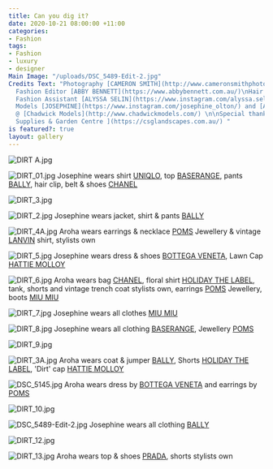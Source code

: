 ```yaml
---
title: Can you dig it?
date: 2020-10-21 08:00:00 +11:00
categories:
- Fashion
tags:
- Fashion
- luxury
- designer
Main Image: "/uploads/DSC_5489-Edit-2.jpg"
Credits Text: "Photography [CAMERON SMITH](http://www.cameronsmithphoto.com/index.html),
  Fashion Editor [ABBY BENNETT](https://www.abbybennett.com.au/)\nHair & Make up [EMMA-LOUISE](https://www.emmalouisemakeup.com/),
  Fashion Assistant [ALYSSA SELIN](https://www.instagram.com/alyssa.selin/?hl=en),
  Models [JOSEPHINE](https://www.instagram.com/josephine_olton/) and [AROHA](https://www.instagram.com/arohaatkinson/)
  @ [Chadwick Models](http://www.chadwickmodels.com/) \n\nSpecial thanks to [CSG Landscape
  Supplies & Garden Centre ](https://csglandscapes.com.au/) "
is featured?: true
layout: gallery
---
```


![DIRT A.jpg](/uploads/DIRT%20A.jpg)

![DIRT_01.jpg](/uploads/DIRT_01.jpg)
Josephine wears shirt [UNIQLO](https://www.uniqlo.com/au/), top [BASERANGE](https://baserange.net.au/), pants [BALLY](https://www.bally.com.au/en_AU/home), hair clip, belt & shoes [CHANEL](https://www.chanel.com/au/)

![DIRT_3.jpg](/uploads/DIRT_3.jpg)

![DIRT_2.jpg](/uploads/DIRT_2.jpg)
Josephine wears jacket, shirt & pants [BALLY](https://www.bally.com.au/en_AU/home)

![DIRT_4A.jpg](/uploads/DIRT_4A.jpg)
Aroha wears earrings & necklace [POMS](https://www.pomspoms.com.au/) Jewellery & vintage [LANVIN](https://www.lanvin.com/au/) shirt, stylists own

![DIRT_5.jpg](/uploads/DIRT_5.jpg)
Josephine wears dress & shoes [BOTTEGA VENETA](https://www.bottegaveneta.com/au), Lawn Cap [HATTIE MOLLOY](https://shopbyhattie.com/)

![DIRT_6.jpg](/uploads/DIRT_6.jpg)
Aroha wears bag [CHANEL](https://www.chanel.com/au/), floral shirt [HOLIDAY THE LABEL](https://holidaythelabel.com/), tank, shorts and vintage trench coat stylists own, earrings [POMS](https://www.pomspoms.com.au/) Jewellery, boots [MIU MIU](https://www.miumiu.com/au/en.html)

![DIRT_7.jpg](/uploads/DIRT_7.jpg)
Josephine wears all clothes [MIU MIU](https://www.miumiu.com/au/en.html)


![DIRT_8.jpg](/uploads/DIRT_8.jpg)
Josephine wears all clothing [BASERANGE](https://baserange.net.au/), Jewellery [POMS](https://www.pomspoms.com.au/)

![DIRT_9.jpg](/uploads/DIRT_9.jpg)

![DIRT_3A.jpg](/uploads/DIRT_3A.jpg)
Aroha wears coat & jumper [BALLY](https://www.bally.com.au/en_AU/home), Shorts [HOLIDAY THE LABEL](https://holidaythelabel.com/), 'Dirt' cap [HATTIE MOLLOY](https://shopbyhattie.com/)

![DSC_5145.jpg](/uploads/DSC_5145.jpg)
Aroha wears dress by [BOTTEGA VENETA](https://www.bottegaveneta.com/au) and earrings by [POMS ](https://www.pomspoms.com.au/)

![DIRT_10.jpg](/uploads/DIRT_10.jpg)

![DSC_5489-Edit-2.jpg](/uploads/DSC_5489-Edit-2.jpg)
Josephine wears all clothing [BALLY](https://www.bally.com.au/en_AU/home)

![DIRT_12.jpg](/uploads/DIRT_12.jpg)

![DIRT_13.jpg](/uploads/DIRT_13.jpg)
Aroha wears top & shoes [PRADA](https://www.prada.com/au/en.html), shorts stylists own

